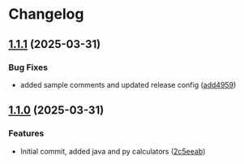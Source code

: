 # Changelog

## [1.1.1](https://github.com/onkard09/monorepo-release-please/compare/java@v1.1.0...java@v1.1.1) (2025-03-31)


### Bug Fixes

* added sample comments and updated release config ([add4959](https://github.com/onkard09/monorepo-release-please/commit/add4959cd8bf11bb329144a3a38ae2c3a093af5c))

## [1.1.0](https://github.com/onkard09/monorepo-release-please/compare/java@v1.0.0-SNAPSHOT...java@v1.1.0) (2025-03-31)


### Features

* Initial commit, added java and py calculators ([2c5eeab](https://github.com/onkard09/monorepo-release-please/commit/2c5eeabf6e8aa8fb6c8a7c8c4ed42e472bbd2704))
